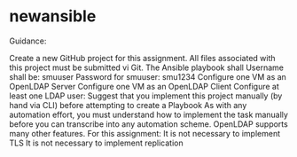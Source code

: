# newansible
Guidance:

Create a new GitHub project for this assignment. 
All files associated with this project must be submitted vi Git.
The Ansible playbook shall
Username shall be: smuuser
Password for smuuser: smu1234
Configure one VM as an OpenLDAP Server
Configure one VM as an OpenLDAP Client
Configure at least one LDAP user:
Suggest that you implement this project manually (by hand via CLI) before attempting to create a Playbook
As with any automation effort, you must understand how to implement the task manually before you can transcribe into any automation scheme.
OpenLDAP supports many other features.  For this assignment:
It is not necessary to implement TLS
It is not necessary to implement replication
